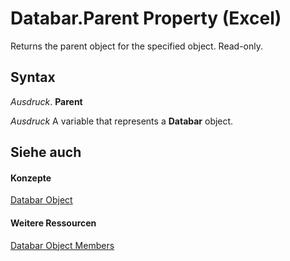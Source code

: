 
# Databar.Parent Property (Excel)

Returns the parent object for the specified object. Read-only.


## Syntax

 _Ausdruck_. **Parent**

 _Ausdruck_ A variable that represents a **Databar** object.


## Siehe auch


#### Konzepte


[Databar Object](2684e913-c278-e6be-ba9d-053b6ad58bae.md)
#### Weitere Ressourcen


[Databar Object Members](http://msdn.microsoft.com/library/137f7e88-bb61-48a3-d2cb-76a8282cd62e%28Office.15%29.aspx)